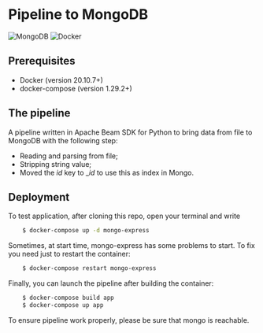# **Pipeline to MongoDB**
![MongoDB](https://img.shields.io/badge/MongoDB-%234ea94b.svg?style=for-the-badge&logo=mongodb&logoColor=white)
![Docker](https://img.shields.io/badge/docker-%230db7ed.svg?style=for-the-badge&logo=docker&logoColor=white)
## **Prerequisites**
- Docker (version 20.10.7+)
- docker-compose (version 1.29.2+)

## The pipeline

A pipeline written in Apache Beam SDK for Python to bring data from file to MongoDB with the following step:
  - Reading and parsing from file;
  - Stripping string value;
  - Moved the _id_ key to __id_ to use this as index in Mongo.


## **Deployment**

To test application, after cloning this repo, open your terminal and write
```bash
    $ docker-compose up -d mongo-express
```
Sometimes, at start time, mongo-express has some problems to start. To fix you need just to restart the container:
```bash
    $ docker-compose restart mongo-express
```
Finally, you can launch the pipeline after building the container:
```bash
    $ docker-compose build app
    $ docker-compose up app
```
To ensure pipeline work properly, please be sure that mongo is reachable. 
